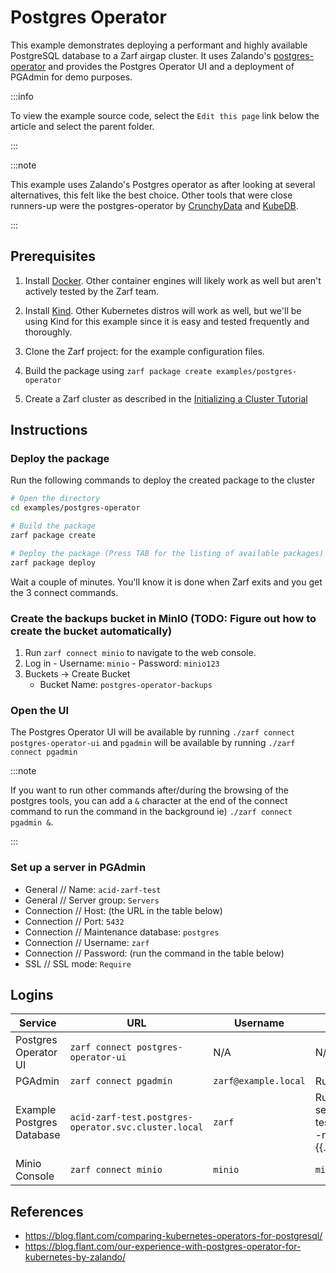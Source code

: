 # Postgres Operator

This example demonstrates deploying a performant and highly available PostgreSQL database to a Zarf airgap cluster. It uses Zalando's [postgres-operator](https://github.com/zalando/postgres-operator) and provides the Postgres Operator UI and a deployment of PGAdmin for demo purposes.

:::info

To view the example source code, select the `Edit this page` link below the article and select the parent folder.

:::

:::note

This example uses Zalando's Postgres operator as after looking at several alternatives, this felt like the best choice. Other tools that were close runners-up were the postgres-operator by [CrunchyData](https://github.com/CrunchyData/postgres-operator) and [KubeDB](https://github.com/kubedb/operator).

:::

## Prerequisites

1. Install [Docker](https://docs.docker.com/get-docker/). Other container engines will likely work as well but aren't actively tested by the Zarf team.

2. Install [Kind](https://github.com/kubernetes-sigs/kind). Other Kubernetes distros will work as well, but we'll be using Kind for this example since it is easy and tested frequently and thoroughly.

3. Clone the Zarf project: for the example configuration files.

4. Build the package using `zarf package create examples/postgres-operator`

5. Create a Zarf cluster as described in the [Initializing a Cluster Tutorial](../../docs/5-zarf-tutorials/1-initializing-a-k8s-cluster.md/)

## Instructions

### Deploy the package

Run the following commands to deploy the created package to the cluster

``` bash
# Open the directory
cd examples/postgres-operator

# Build the package
zarf package create

# Deploy the package (Press TAB for the listing of available packages)
zarf package deploy
```

Wait a couple of minutes. You'll know it is done when Zarf exits and you get the 3 connect commands.

### Create the backups bucket in MinIO (TODO: Figure out how to create the bucket automatically)

1. Run `zarf connect minio` to navigate to the web console.
1. Log in - Username: `minio` - Password: `minio123`
1. Buckets -> Create Bucket
   - Bucket Name: `postgres-operator-backups`

### Open the UI

The Postgres Operator UI will be available by running `./zarf connect postgres-operator-ui` and `pgadmin` will be available by running `./zarf connect pgadmin`

:::note

If you want to run other commands after/during the browsing of the postgres tools, you can add a `&` character at the end of the connect command to run the command in the background ie) `./zarf connect pgadmin &`.

:::

### Set up a server in PGAdmin

- General // Name: `acid-zarf-test`
- General // Server group: `Servers`
- Connection // Host: (the URL in the table below)
- Connection // Port: `5432`
- Connection // Maintenance database: `postgres`
- Connection // Username: `zarf`
- Connection // Password: (run the command in the table below)
- SSL // SSL mode: `Require`

## Logins

| Service                   | URL                                                                                        | Username             | Password                                                                                                                                                   |
| ------------------------- | ------------------------------------------------------------------------------------------ | -------------------- | ---------------------------------------------------------------------------------------------------------------------------------------------------------- |
| Postgres Operator UI      | `zarf connect postgres-operator-ui` | N/A                  | N/A                                                                                                                                                        |
| PGAdmin                   | `zarf connect pgadmin`                           | `zarf@example.local` | Run: `zarf tools get-admin-password`                                                                                                                       |
| Example Postgres Database | `acid-zarf-test.postgres-operator.svc.cluster.local`                                       | `zarf`               | Run: `echo $(zarf tools kubectl get secret zarf.acid-zarf-test.credentials.postgresql.acid.zalan.do -n postgres-operator --template={{.data.password}} | base64 -d)` |
| Minio Console             | `zarf connect minio`               | `minio`              | `minio123`                                                                                                                                                 |

## References

- <https://blog.flant.com/comparing-kubernetes-operators-for-postgresql/>
- <https://blog.flant.com/our-experience-with-postgres-operator-for-kubernetes-by-zalando/>

